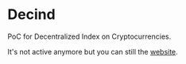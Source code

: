 # Decind

PoC for Decentralized Index on Cryptocurrencies.

It's not active anymore but you can still the [website](louisfradin.com/decind).
